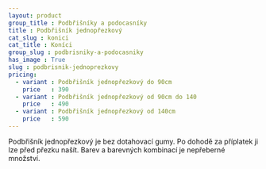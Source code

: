 ```yaml
---
layout: product
group_title : Podbřišníky a podocasníky
title : Podbřišník jednopřezkový
cat_slug : konici
cat_title : Koníci
group_slug : podbrisniky-a-podocasniky
has_image : True
slug : podbrisnik-jednoprezkovy
pricing:
  - variant : Podbřišník jednopřezkový do 90cm
    price   : 390
  - variant : Podbřišník jednopřezkový od 90cm do 140
    price   : 490
  - variant : Podbřišník jednopřezkový od 140cm
    price   : 590
---
```


Podbřišník jednopřezkový je bez dotahovací gumy. Po dohodě za příplatek ji lze před přezku našít. Barev a barevných kombinací je nepřeberné množství.


